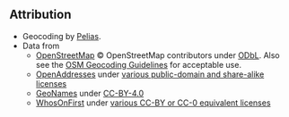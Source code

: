 ## Attribution
* Geocoding by [Pelias](https://pelias.io).
* Data from
   * [OpenStreetMap](http://www.openstreetmap.org/copyright) © OpenStreetMap contributors under [ODbL](http://opendatacommons.org/licenses/odbl/). Also see the [OSM Geocoding Guidelines](https://wiki.osmfoundation.org/wiki/Licence/Community_Guidelines/Geocoding_-_Guideline) for acceptable use.
   * [OpenAddresses](http://openaddresses.io) under [various public-domain and share-alike licenses](http://results.openaddresses.io/)
   * [GeoNames](http://www.geonames.org/) under [CC-BY-4.0](https://creativecommons.org/licenses/by/4.0/)
   * [WhosOnFirst](https://www.whosonfirst.org/) under [various CC-BY or CC-0 equivalent licenses](https://whosonfirst.org/docs/licenses/)